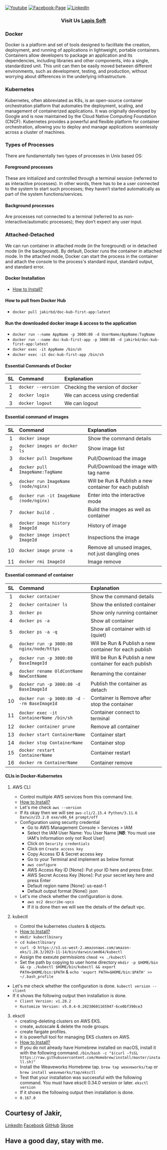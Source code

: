 [![Youtube][youtube-shield]][youtube-url]
[![Facebook-Page][facebook-shield]][facebook-url]
[![LinkedIn][linkedin-shield]][linkedin-url]

<h3 align="center">
   Visit Us <a href="http://www.lapissoft.com">Lapis Soft</a>
</h3>

### Docker

Docker is a platform and set of tools designed to facilitate the creation, deployment, and running of applications in lightweight, portable containers. Containers allow developers to package an application and its dependencies, including libraries and other components, into a single, standardized unit. This unit can then be easily moved between different environments, such as development, testing, and production, without worrying about differences in the underlying infrastructure.

### Kubernetes

Kubernetes, often abbreviated as K8s, is an open-source container orchestration platform that automates the deployment, scaling, and management of containerized applications. It was originally developed by Google and is now maintained by the Cloud Native Computing Foundation (CNCF). Kubernetes provides a powerful and flexible platform for container orchestration, allowing you to deploy and manage applications seamlessly across a cluster of machines.

### Types of Processes

There are fundamentally two types of processes in Unix based OS:

#### Foreground processes

These are initialized and controlled through a terminal session (referred to as interactive processes). In other words, there has to be a user connected to the system to start such processes; they haven’t started automatically as part of the system functions/services.

#### Background processes

Are processes not connected to a terminal (referred to as non-interactive/automatic processes); they don’t expect any user input.

### Attached-Detached

We can run container in attached mode (in the foreground) or in detached mode (in the background). By default, Docker runs the container in attached mode. In the attached mode, Docker can start the process in the container and attach the console to the process's standard input, standard output, and standard error.

#### Docker Installation

- <a href="https://docs.docker.com/get-docker/">How to Install?</a>

#### How to pull from Docker Hub

- `docker pull jakirbd/doc-kub-first-app:latest`

#### Run the downloaded docker image & access to the application

- `docker run --name AppName -p 3000:80 -d UserName/AppName:TagName`
- `docker run --name doc-kub-first-app -p 3000:80 -d jakirbd/doc-kub-first-app:latest`
- `docker exec -it AppName /bin/sh`
- `docker exec -it doc-kub-first-app /bin/sh`

#### Essential Commands of Docker

| SL  | Command            | Explanation                    |
| :-: | :----------------- | :----------------------------- |
|  1  | `docker --version` | Checking the version of docker |
|  2  | `docker login`     | We can access using credential |
|  3  | `docker logout`    | We can logout                  |

#### Essential command of images

| SL  | Command                                 | Explanation                                            |
| :-: | :-------------------------------------- | :----------------------------------------------------- |
|  1  | `docker image`                          | Show the command details                               |
|  2  | `docker images or docker ls`            | Show image list                                        |
|  3  | `docker pull ImageName`                 | Pull/Download the image                                |
|  4  | `docker pull ImageName:TagName`         | Pull/Download the image with tag name                  |
|  5  | `docker run ImageName (node/nginx)`     | Will be Run & Publish a new container for each publish |
|  6  | `docker run -it ImageName (node/nginx)` | Enter into the interactive mode                        |
|  7  | `docker build .`                        | Build the images as well as container                  |
|  8  | `docker image history ImageId`          | History of image                                       |
|  9  | `docker image inspect ImageId`          | Inspections the image                                  |
| 10  | `docker image prune -a`                 | Remove all unused images, not just dangling ones       |
| 11  | `docker rmi ImageId`                    | Image remove                                           |

#### Essential command of container

| SL  | Command                                     | Explanation                                            |
| :-: | :------------------------------------------ | :----------------------------------------------------- |
|  1  | `docker container`                          | Show the command details                               |
|  2  | `docker container ls`                       | Show the enlisted container                            |
|  3  | `docker ps`                                 | Show only running container                            |
|  4  | `docker ps -a`                              | Show all container                                     |
|  5  | `docker ps -a -q`                           | Show all container with id (quiet)                     |
|  6  | `docker run -p 3000:80 nginx/node/https`    | Will be Run & Publish a new container for each publish |
|  7  | `docker run -p 3000:80 BaseImageId`         | Will be Run & Publish a new container for each publish |
|  8  | `docker rename OldContName NewContName`     | Renaming the container                                 |
|  9  | `docker run -p 3000:80 -d BaseImageId`      | Publish the container as detach                        |
| 10  | `docker run -p 3000:80 -d --rm BaseImageId` | Container is Remove after stop the container           |
| 11  | `docker exec -it ContainerName /bin/sh`     | Container connect to terminal                          |
| 12  | `docker container prune`                    | Remove all container                                   |
| 13  | `docker start ContainerName`                | Container start                                        |
| 14  | `docker stop ContainerName`                 | Container stop                                         |
| 15  | `docker restart ContainerName`              | Container restart                                      |
| 16  | `docker rm ContainerName`                   | Container remove                                       |

#### CLIs in Docker-Kubernetes

1. AWS CLI

   - Control multiple AWS services from this command line.
   - <a href="https://docs.aws.amazon.com/cli/latest/userguide/getting-started-install.html">How to Install?</a>
   - Let's me check `aws --version`
   - If its okay then we will see `aws-cli/2.15.4 Python/3.11.6 Darwin/23.2.0 exe/x86_64 prompt/off`
   - Configuration using security credential
     - Go to AWS Management Console > Services > IAM
     - Select the IAM User Name: You User Name [***NB***: You must use IAM's Information only not Root User]
     - Click on `Security credentials`
     - Click on `Create access key`
     - Copy Access ID & Secret access key
     - Go to your Terminal and implement as below format
     - `aws configure`
     - AWS Access Key ID [None]: Put your ID here and press Enter.
     - AWS Secret Access Key [None]: Put your secret key here and press Enter
     - Default region name [None]: us-east-1
     - Default output format [None]: json
   - Let's me check whether the configuration is done.
     - `aws ec2 describe-vpcs`
     - If it is done then we will see the details of the default vpc.

2. kubectl

   - Control the kubernetes clusters & objects.
   - <a href="https://docs.aws.amazon.com/eks/latest/userguide/install-kubectl.html">How to Install?</a>
   - `mkdir kubectlbinary`
   - `cd kubectlbinary`
   - `curl -O https://s3.us-west-2.amazonaws.com/amazon-eks/1.28.3/2023-11-14/bin/darwin/amd64/kubectl`
   - Assign the exexute permissions `chmod +x ./kubectl`
   - Set the path by copying to user home directory `mkdir -p $HOME/bin && cp ./kubectl $HOME/bin/kubectl && export PATH=$HOME/bin:$PATH` & `echo 'export PATH=$HOME/bin:$PATH' >> ~/.bash_profile`

- Let's me check whether the configuration is done. `kubectl version --client`
- If it shows the following output then installation is done.
  - `Client Version: v1.28.2`
  - `Kustomize Version: v5.0.4-0.20230601165947-6ce0bf390ce3`

3. eksctl
   - creating-deleting clusters on AWS EKS.
   - create, autoscale & delete the node groups.
   - create fargate profiles.
   - it is powerfull tool for managing EKS clusters on AWS.
   - <a href="https://docs.aws.amazon.com/emr/latest/EMR-on-EKS-DevelopmentGuide/setting-up-eksctl.html">How to Install?</a>
   - If you do not already have Homebrew installed on macOS, install it with the following command. `/bin/bash -c "$(curl -fsSL https://raw.githubusercontent.com/Homebrew/install/master/install.sh)"`
   - Install the Weaveworks Homebrew tap. `brew tap weaveworks/tap` or `brew install weaveworks/tap/eksctl`
   - Test that your installation was successful with the following command. You must have eksctl 0.34.0 version or later. `eksctl version`
   - If it shows the following output then installation is done.
   - `0.167.0`

## Courtesy of Jakir,

<a href="https://www.linkedin.com/in/jakir-ruet/">LinkedIn</a>
<a href="https://www.facebook.com/jakir.ruet">Facebook</a>
<a href="https://github.com/jakir-ruet">GitHub</a>
<a href="https://web.skype.com/?openPstnPage=true">Skype</a>

## Have a good day, stay with me.

[youtube-shield]: https://img.shields.io/badge/-Youtube-black.svg?style=flat-square&logo=youtube&color=blue&logoColor=red
[youtube-url]: https://www.youtube.com/@LapisSoft/featured
[facebook-shield]: https://img.shields.io/badge/-Facebook-black.svg?style=flat-square&logo=facebook&color=pink&logoColor=blue
[facebook-url]: https://www.facebook.com/GoLapisSoft/
[linkedin-shield]: https://img.shields.io/badge/-LinkedIn-black.svg?style=flat-square&logo=linkedin&colorB=red
[linkedin-url]: https://www.linkedin.com/company/lapis-soft/
